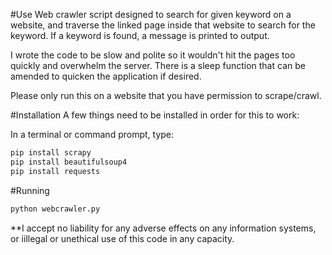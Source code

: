 #Use
Web crawler script designed to search for given keyword on a website, and traverse the linked page inside that website to search for the keyword. If a keyword is found, a message is printed to output. 

I wrote the code to be slow and polite so it wouldn't hit the pages too quickly and overwhelm the server. There is a sleep function that can be amended to quicken the application if desired. 

Please only run this on a website that you have permission to scrape/crawl.

#Installation
A few things need to be installed in order for this to work:

In a terminal or command prompt, type:
```sh
pip install scrapy
pip install beautifulsoup4
pip install requests
``` 


#Running
```sh 
python webcrawler.py
```

**I accept no liability for any adverse effects on any information systems, or iillegal or unethical use of this code in any capacity.
